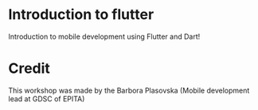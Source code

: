 # Introduction to flutter
Introduction to mobile development using Flutter and Dart!

# Credit

This workshop was made by the Barbora Plasovska (Mobile development lead at GDSC of EPITA)
